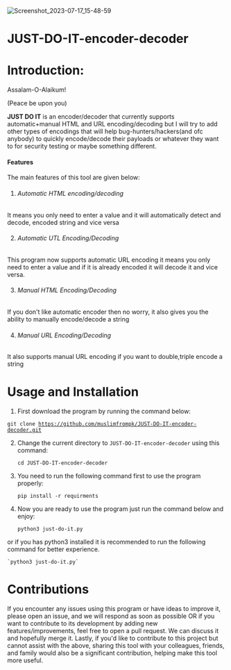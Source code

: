 ![Screenshot_2023-07-17_15-48-59](https://github.com/muslimfrompk/JUST-DO-IT-encoder-decoder/assets/138281264/5418ba80-e7ee-4b99-bcee-0db3761b8a91)


# JUST-DO-IT-encoder-decoder

# Introduction:
Assalam-O-Alaikum!

(Peace be upon you)

<b>JUST DO IT</b> is an encoder/decoder that currently supports automatic+manual HTML and URL encoding/decoding but I will try to add other types of encodings that will help bug-hunters/hackers(and ofc anybody) to quickly encode/decode their payloads or whatever they want to for security testing or maybe something different.

#### Features
The main features of this tool are given below:

1. ###### Automatic HTML encoding/decoding
It means you only need to enter a value and it will automatically detect and decode, encoded string and vice versa

2. ###### Automatic UTL Encoding/Decoding
This program now supports automatic URL encoding it means you only need to enter a value and if it is already encoded it will decode it and vice versa.

3. ###### Manual HTML Encoding/Decoding
If you don't like automatic encoder then no worry, it also gives you the ability to manually encode/decode a string

4. ###### Manual URL Encoding/Decoding
It also supports manual URL encoding if you want to double,triple encode a string
# Usage and Installation
1. First download the program by running the command below:

<code>git clone https://github.com/muslimfrompk/JUST-DO-IT-encoder-decoder.git</code>

2. Change the current directory to `JUST-DO-IT-encoder-decoder` using this command:
   
   `cd JUST-DO-IT-encoder-decoder`

2. You need to run the following command first to use the program properly:

    `pip install -r requirments`

3. Now you are ready to use the program just run the command below and enjoy:

    `python3 just-do-it.py`

or if you has python3 installed it is recommended to run the following command for better experience.

    `python3 just-do-it.py`

# Contributions
If you encounter any issues using this program or have ideas to improve it, please open an issue, and we will respond as soon as possible OR if you want to contribute to its development by adding new features/improvements, feel free to open a pull request. We can discuss it and hopefully merge it. Lastly, if you'd like to contribute to this project but cannot assist with the above, sharing this tool with your colleagues, friends, and family would also be a significant contribution, helping make this tool more useful.
